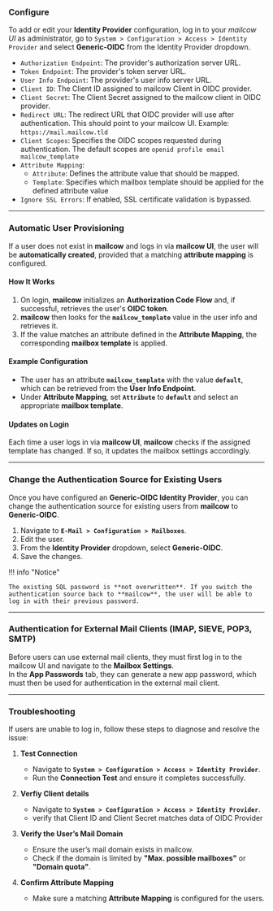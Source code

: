 ### **Configure**

To add or edit your **Identity Provider** configuration, log in to your *mailcow UI* as administrator, go to `System > Configuration > Access > Identity Provider` and select **Generic-OIDC** from the Identity Provider dropdown.

* `Authorization Endpoint`: The provider's authorization server URL.
* `Token Endpoint`: The provider's token server URL.
* `User Info Endpoint`: The provider's user info server URL.
* `Client ID`: The Client ID assigned to mailcow Client in OIDC provider.
* `Client Secret`: The Client Secret assigned to the mailcow client in OIDC provider.
* `Redirect URL`: The redirect URL that OIDC provider will use after authentication. This should point to your mailcow UI. Example: `https://mail.mailcow.tld`
* `Client Scopes`: Specifies the OIDC scopes requested during authentication. The default scopes are `openid profile email mailcow_template`
* `Attribute Mapping`:
    * `Attribute`: Defines the attribute value that should be mapped.
    * `Template`: Specifies which mailbox template should be applied for the defined attribute value
* `Ignore SSL Errors`: If enabled, SSL certificate validation is bypassed.

---

### **Automatic User Provisioning**  
If a user does not exist in **mailcow** and logs in via **mailcow UI**, the user will be **automatically created**, provided that a matching **attribute mapping** is configured.  

#### **How It Works**  
1. On login, **mailcow** initializes an **Authorization Code Flow** and, if successful, retrieves the user's **OIDC token**.  
2. **mailcow** then looks for the **`mailcow_template`** value in the user info and retrieves it.  
3. If the value matches an attribute defined in the **Attribute Mapping**, the corresponding **mailbox template** is applied.  

#### **Example Configuration**  
- The user has an attribute **`mailcow_template`** with the value **`default`**, which can be retrieved from the **User Info Endpoint**.  
- Under **Attribute Mapping**, set **`Attribute`** to **`default`** and select an appropriate **mailbox template**.  

#### **Updates on Login**  
Each time a user logs in via **mailcow UI**, **mailcow** checks if the assigned template has changed. If so, it updates the mailbox settings accordingly.  

---

### **Change the Authentication Source for Existing Users**

Once you have configured an **Generic-OIDC Identity Provider**, you can change the authentication source for existing users from **mailcow** to **Generic-OIDC**.  

1. Navigate to **`E-Mail > Configuration > Mailboxes`**.  
2. Edit the user.  
3. From the **Identity Provider** dropdown, select **Generic-OIDC**.  
4. Save the changes.  

!!! info "Notice"

    The existing SQL password is **not overwritten**. If you switch the authentication source back to **mailcow**, the user will be able to log in with their previous password.  

---

### **Authentication for External Mail Clients (IMAP, SIEVE, POP3, SMTP)**  

Before users can use external mail clients, they must first log in to the mailcow UI and navigate to the **Mailbox Settings**.  
In the **App Passwords** tab, they can generate a new app password, which must then be used for authentication in the external mail client.

---

### **Troubleshooting**

If users are unable to log in, follow these steps to diagnose and resolve the issue:  

1. **Test Connection**  
    - Navigate to **`System > Configuration > Access > Identity Provider`**.  
    - Run the **Connection Test** and ensure it completes successfully.

1. **Verfiy Client details**  
    - Navigate to **`System > Configuration > Access > Identity Provider`**.  
    - verify that Client ID and Client Secret matches data of OIDC Provider

3. **Verify the User’s Mail Domain**  
    - Ensure the user’s mail domain exists in mailcow.  
    - Check if the domain is limited by **"Max. possible mailboxes"** or **"Domain quota"**.  

4. **Confirm Attribute Mapping**  
    - Make sure a matching **Attribute Mapping** is configured for the users.  
